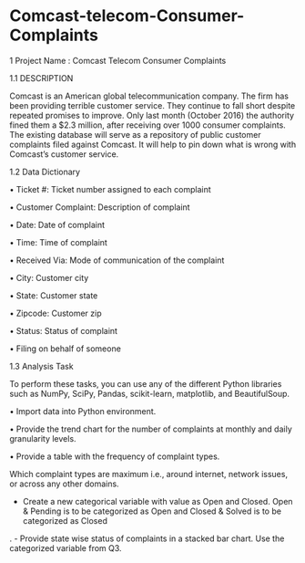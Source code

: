 # Comcast-telecom-Consumer-Complaints

1 Project Name : Comcast Telecom Consumer Complaints

1.1 DESCRIPTION

Comcast is an American global telecommunication company. The firm has been providing terrible
customer service. They continue to fall short despite repeated promises to improve. Only last
month (October 2016) the authority fined them a $2.3 million, after receiving over 1000 consumer
complaints. The existing database will serve as a repository of public customer complaints filed
against Comcast. It will help to pin down what is wrong with Comcast’s customer service.

1.2 Data Dictionary

• Ticket #: Ticket number assigned to each complaint

• Customer Complaint: Description of complaint

• Date: Date of complaint

• Time: Time of complaint

• Received Via: Mode of communication of the complaint

• City: Customer city

• State: Customer state

• Zipcode: Customer zip

• Status: Status of complaint

• Filing on behalf of someone

1.3 Analysis Task

To perform these tasks, you can use any of the different Python libraries such as NumPy, SciPy,
Pandas, scikit-learn, matplotlib, and BeautifulSoup.

• Import data into Python environment.

• Provide the trend chart for the number of complaints at monthly and daily granularity levels.

• Provide a table with the frequency of complaint types.

Which complaint types are maximum i.e., around internet, network issues, or across any other
domains.
- Create a new categorical variable with value as Open and Closed. Open & Pending is
to be categorized as Open and Closed & Solved is to be categorized as Closed

. - Provide state wise
status of complaints in a stacked bar chart. Use the categorized variable from Q3.
